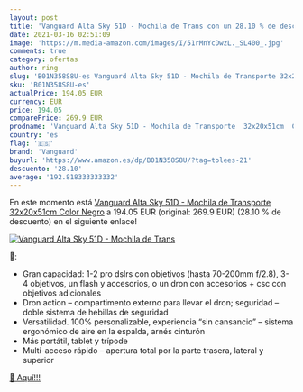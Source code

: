 ```yaml
---
layout: post
title: 'Vanguard Alta Sky 51D - Mochila de Trans con un 28.10 % de descuento'
date: 2021-03-16 02:51:09
image: 'https://m.media-amazon.com/images/I/51rMnYcDwzL._SL400_.jpg'
comments: true
category: ofertas
author: ring
slug: 'B01N358S8U-es Vanguard Alta Sky 51D - Mochila de Transporte 32x20x51cm...'
sku: 'B01N358S8U-es'
actualPrice: 194.05 EUR
currency: EUR
price: 194.05
comparePrice: 269.9 EUR
prodname: 'Vanguard Alta Sky 51D - Mochila de Transporte  32x20x51cm  Color Negro'
country: 'es'
flag: '🇪🇸'
brand: 'Vanguard'
buyurl: 'https://www.amazon.es/dp/B01N358S8U/?tag=tolees-21'
descuento: '28.10'
average: '192.818333333332'
---
```


En este momento está [Vanguard Alta Sky 51D - Mochila de Transporte  32x20x51cm  Color Negro](https://www.amazon.es/dp/B01N358S8U/?tag=tolees-21) a 194.05 EUR (original: 269.9 EUR) (28.10 %  de descuento) en el siguiente enlace!

[![Vanguard Alta Sky 51D - Mochila de Trans](https://m.media-amazon.com/images/I/51rMnYcDwzL._SL400_.jpg)](https://www.amazon.es/dp/B01N358S8U/?tag=tolees-21)

🔎:

- Gran capacidad: 1-2 pro dslrs con objetivos (hasta 70-200mm f/2.8), 3-4 objetivos, un flash y accesorios, o un dron con accesorios + csc con objetivos adicionales
- Dron action – compartimento externo para llevar el dron; seguridad – doble sistema de hebillas de seguridad
- Versatilidad. 100% personalizable, experiencia “sin cansancio” – sistema ergonómico de aire en la espalda, arnés cinturón
- Más portátil, tablet y trípode
- Multi-acceso rápido – apertura total por la parte trasera, lateral y superior

[🛒 Aquí!!!](https://www.amazon.es/dp/B01N358S8U/?tag=tolees-21)
